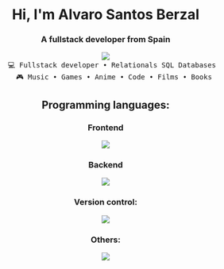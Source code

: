 <div align="center">
<h1 align="center">Hi, I'm Alvaro Santos Berzal</h1>
<h3 align="center">A fullstack developer from Spain</h3><pre>
<img src="https://media.tenor.com/H-JKK4hBYwQAAAAM/anime-eating.gif">
    💻 Fullstack developer • Relationals SQL Databases 
    🎮 Music • Games • Anime • Code • Films • Books
</pre>

<h2>Programming languages:</h2>
<h3>Frontend</h3>
  <a href="https://skillicons.dev">
    <img src="https://skillicons.dev/icons?i=html,javascript,css,angular,threejs,nodejs" />
  </a>
  <h3>Backend</h3>
  <a href="https://skillicons.dev">
    <img src="https://skillicons.dev/icons?i=java,spring,mysql,postgres,postman" />
  </a>
  <h3>Version control:</h3>
  <a href="https://skillicons.dev">
    <img src="https://skillicons.dev/icons?i=git,github,gitlab" />
  </a>
  <h3>Others: </h3>
  <a href="https://skillicons.dev">
    <img src="https://skillicons.dev/icons?i=bash,linux,vscode,eclipse,md" />
  </a>
</p>
</div>

